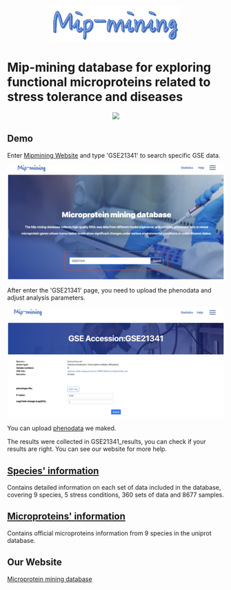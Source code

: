 <p align="center">
  <img src="https://raw.githubusercontent.com/GlancerZ/Mipmining/main/Figure/logo.png" width="300">
</p>

# Mip-mining database for exploring functional microproteins related to stress tolerance and diseases

<p align="center">
  <img src="https://raw.githubusercontent.com/GlancerZ/Mipmining/main/Figure/workflow.png" width="800">
</p>

## Demo
Enter [Mipmining Website](https://weilab.sjtu.edu.cn/mipmining/) and type 'GSE21341' to search specific GSE data.
<p align="center">
  <img src="https://raw.githubusercontent.com/GlancerZ/Mipmining/main/Figure/frontpage.png" width="500">
</p>
After enter the 'GSE21341' page, you need to upload the phenodata and adjust analysis parameters.
<p align="center">
  <img src="https://raw.githubusercontent.com/GlancerZ/Mipmining/main/Figure/GSE21341.png" width="500">
</p>

You can upload [phenodata](https://raw.githubusercontent.com/GlancerZ/Mipmining/main/GSE21341_result/phenodata.csv) we maked. 

The results were collected in GSE21341_results, you can check if your results are right. 
You can see our website for more help.

## [Species' information](https://raw.githubusercontent.com/GlancerZ/Mipmining/main/Data_collection/9-species-GSE.xlsx)
Contains detailed information on each set of data included in the database, covering 9 species, 5 stress conditions, 360 sets of data and 8677 samples.


## [Microproteins' information](https://raw.githubusercontent.com/GlancerZ/Mipmining/main/Data_collection/9-species-GSE.xlsx)
Contains official microproteins information from 9 species in the uniprot database.

## Our Website
[Microprotein mining database](https://weilab.sjtu.edu.cn/mipmining/)
